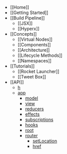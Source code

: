 * [[Home]]
* [[Getting Started]]
* [[Build Pipeline]]
  * [[JSX]]
  * [[Hyperx]]
* [[Concepts]]
  * [[Virtual Nodes]]
  * [[Components]]
  * [[Architecture]]
  * [[Lifecycle Methods]]
  * [[Namespaces]]
* [[Tutorials]]
  * [[Rocket Launcher]]
  * [[Tweet Box]]
* [[API]]
  * [h](/hyperapp/hyperapp/wiki/api#h)
  * [app](/hyperapp/hyperapp/wiki/api#app)
    * [model](/hyperapp/hyperapp/wiki/api#model)
    * [view](/hyperapp/hyperapp/wiki/api#view)
    * [reducers](/hyperapp/hyperapp/wiki/api#reducers)
    * [effects](/hyperapp/hyperapp/wiki/api#effects)
    * [subscriptions](/hyperapp/hyperapp/wiki/api#subscriptions)
    * [hooks](/hyperapp/hyperapp/wiki/api#hooks)
    * [root](/hyperapp/hyperapp/wiki/api#root)
    * [router](/hyperapp/hyperapp/wiki/api#router)
        * [setLocation](/hyperapp/hyperapp/wiki/api#setlocation)
        * [href](/hyperapp/hyperapp/wiki/api#href)

